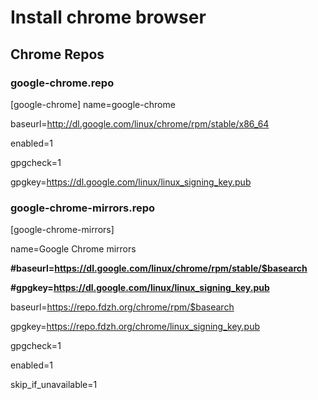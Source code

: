 # Install chrome browser
## Chrome Repos

### google-chrome.repo

[google-chrome]
name=google-chrome

baseurl=http://dl.google.com/linux/chrome/rpm/stable/x86_64

enabled=1

gpgcheck=1

gpgkey=https://dl.google.com/linux/linux_signing_key.pub

### google-chrome-mirrors.repo

[google-chrome-mirrors]

name=Google Chrome mirrors

**#baseurl=https://dl.google.com/linux/chrome/rpm/stable/$basearch**

**#gpgkey=https://dl.google.com/linux/linux_signing_key.pub**

baseurl=https://repo.fdzh.org/chrome/rpm/$basearch

gpgkey=https://repo.fdzh.org/chrome/linux_signing_key.pub

gpgcheck=1

enabled=1

skip_if_unavailable=1

